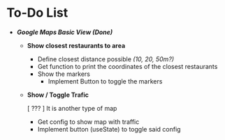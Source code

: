 # To-Do List

- **_Google Maps Basic View (Done)_**
    - **Show closest restaurants to area**
        - Define closest distance possible _(10, 20, 50m?)_
        - Get function to print the coordinates of the closest restaurants
        - Show the markers 
            - Implement Button to toggle the markers 
    - **Show / Toggle Trafic**
        
        [ ??? ] It is another type of map
        - Get config to show map with traffic 
        - Implement button (useState) to toggle said config 
